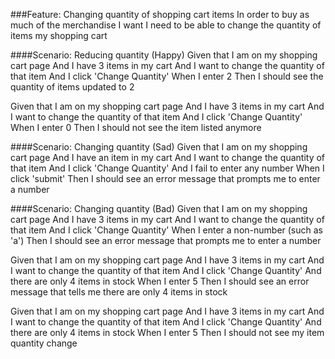 
<!-- * I should be able to add, remove, and change quantities on items in my cart. -->
<!-- * I should be able to get back to item pages from the cart by clicking on individual cart item lines. -->
<!-- * I should be able to put in my address information to get shipping estimates. -->
<!-- * I should be able to add coupons, which are hopefully NOT expired. -->
<!-- * Pay attention to cases such as logging in (if I have items in my cart as an anonymous user, but also have cart items from a previous authenticated session) -->
<!-- * Pay attention to cases such as adding another item of the same SKU as others in my cart. -->


###Feature: Changing quantity of shopping cart items
  In order to buy as much of the merchandise I want
  I need to be able to change the quantity of items my shopping cart


####Scenario: Reducing quantity (Happy)
  Given that I am on my shopping cart page
  And I have 3 items in my cart
  And I want to change the quantity of that item
  And I click 'Change Quantity'
  When I enter 2
  Then I should see the quantity of items updated to 2

  Given that I am on my shopping cart page
  And I have 3 items in my cart
  And I want to change the quantity of that item
  And I click 'Change Quantity'
  When I enter 0
  Then I should not see the item listed anymore


####Scenario: Changing quantity (Sad)
  Given that I am on my shopping cart page
  And I have an item in my cart
  And I want to change the quantity of that item
  And I click 'Change Quantity'
  And I fail to enter any number
  When I click 'submit'
  Then I should see an error message that prompts me to enter a number


####Scenario: Changing quantity (Bad)
  Given that I am on my shopping cart page
  And I have 3 items in my cart
  And I want to change the quantity of that item
  And I click 'Change Quantity'
  When I enter a non-number (such as 'a')
  Then I should see an error message that prompts me to enter a number

  Given that I am on my shopping cart page
  And I have 3 items in my cart
  And I want to change the quantity of that item
  And I click 'Change Quantity'
  And there are only 4 items in stock
  When I enter 5
  Then I should see an error message that tells me there are only 4 items in stock

  Given that I am on my shopping cart page
  And I have 3 items in my cart
  And I want to change the quantity of that item
  And I click 'Change Quantity'
  And there are only 4 items in stock
  When I enter 5
  Then I should not see my item quantity change



